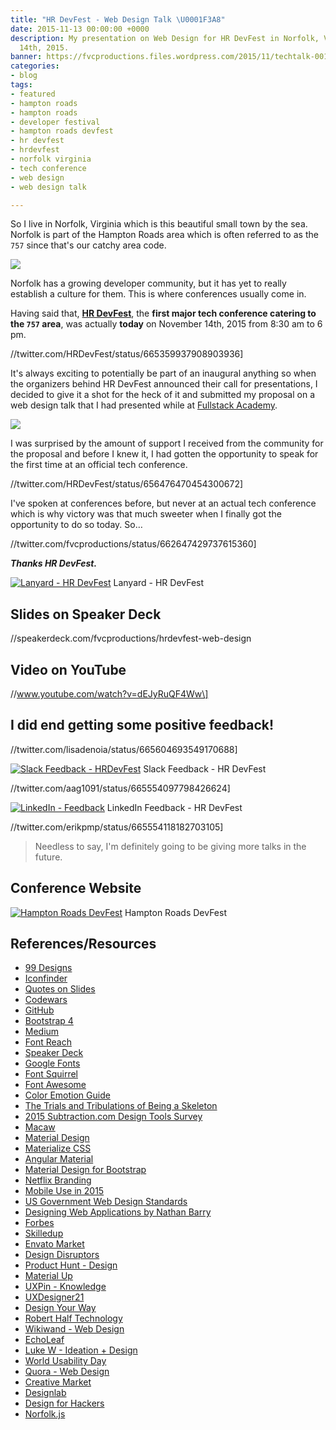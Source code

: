 ```yaml
---
title: "HR DevFest - Web Design Talk \U0001F3A8️"
date: 2015-11-13 00:00:00 +0000
description: My presentation on Web Design for HR DevFest in Norfolk, VA on November
  14th, 2015.
banner: https://fvcproductions.files.wordpress.com/2015/11/techtalk-001.jpeg?w=1024&h=435&crop=1
categories:
- blog
tags:
- featured
- hampton roads
- hampton roads
- developer festival
- hampton roads devfest
- hr devfest
- hrdevfest
- norfolk virginia
- tech conference
- web design
- web design talk

---
```

So I live in Norfolk, Virginia which is this beautiful small town by the sea. Norfolk is part of the Hampton Roads area which is often referred to as the `757` since that's our catchy area code.

![](//sci.odu.edu/bem/images/Photos/Downtown%20Norfolk%20Photo.jpg)

Norfolk has a growing developer community, but it has yet to really establish a culture for them. This is where conferences usually come in.

Having said that, **[HR DevFest](//hrdevfest.org "HRDevFest")**, the **first major tech conference catering to the `757` area**, was actually **today** on November 14th, 2015 from 8:30 am to 6 pm.

//twitter.com/HRDevFest/status/665359937908903936\]

It's always exciting to potentially be part of an inaugural anything so when the organizers behind HR DevFest announced their call for presentations, I decided to give it a shot for the heck of it and submitted my proposal on a web design talk that I had presented while at [Fullstack Academy](//fullstackacademy.com "Fullstack Academy").

![](//i.stack.imgur.com/7cBUc.jpg)

I was surprised by the amount of support I received from the community for the proposal and before I knew it, I had gotten the opportunity to speak for the first time at an official tech conference.

//twitter.com/HRDevFest/status/656476470454300672\]

I've spoken at conferences before, but never at an actual tech conference which is why victory was that much sweeter when I finally got the opportunity to do so today. So…

//twitter.com/fvcproductions/status/662647429737615360\]

**_Thanks HR DevFest._**

[![Lanyard - HR
DevFest](//fvcproductions.files.wordpress.com/2015/11/img_0100.jpg)](//fvcproductions.com/blog/2015/11/13/hrdevfest-talk/img_0100/) Lanyard - HR DevFest

## Slides on Speaker Deck

//speakerdeck.com/fvcproductions/hrdevfest-web-design

## Video on YouTube

//www.youtube.com/watch?v=dEJyRuQF4Ww\]

## I did end getting some positive feedback!

//twitter.com/lisadenoia/status/665604693549170688\]

[![Slack Feedback -
HRDevFest](//fvcproductions.files.wordpress.com/2015/11/screenshot-2015-11-14-20-14-11.png)](//fvcproductions.com/blog/2015/11/13/hrdevfest-talk/screenshot-2015-11-14-20-14-11/) Slack Feedback - HR DevFest

//twitter.com/aag1091/status/665554097798426624\]

[![LinkedIn -
Feedback](//fvcproductions.files.wordpress.com/2015/11/screenshot-2015-11-14-23-14-32.png)](//fvcproductions.com/blog/2015/11/13/hrdevfest-talk/screenshot-2015-11-14-23-14-32/) LinkedIn Feedback - HR DevFest

//twitter.com/erikpmp/status/665554118182703105\]

> Needless to say, I'm definitely going to be giving more talks in the future.

## Conference Website

[![Hampton Roads
DevFest](//fvcproductions.files.wordpress.com/2015/11/hampton-roads-devfest.jpg)](//hrdevfest.org/) Hampton Roads DevFest

## References/Resources

* [99 Designs](//99designs.com/)
* [Iconfinder](//www.iconfinder.com/iconsets/iconsimple-logotypes)
* [Quotes on Slides](//quotesonslides.ideationkings.com/)
* [Codewars](//codewars.com)
* [GitHub](//github.com)
* [Bootstrap 4](//v4-alpha.getbootstrap.com/)
* [Medium](//medium.com/tag/design)
* [Font Reach](//fontreach.com)
* [Speaker Deck](//speakerdeck.com/p/featured)
* [Google Fonts](//google.com/fonts)
* [Font Squirrel](//fontsquirrel.com/)
* [Font Awesome](//fontawesome.com/)
* [Color Emotion Guide](//visual.ly/color-emotion-guide)
* [The Trials and Tribulations of Being a Skeleton](//vimeo.com/108496060)
* [2015 Subtraction.com Design Tools Survey](//tools.subtraction.com/)
* [Macaw](//macaw.co)
* [Material Design](//www.google.com/design/spec/material-design/introduction.html)
* [Materialize CSS](//materializecss.com/)
* [Angular Material](//material.angularjs.org/latest/)
* [Material Design for Bootstrap](//fezvrasta.github.io/bootstrap-material-design/)
* [Netflix Branding](//gretelny.com/project/56/netflix-branding)
* [Mobile Use in 2015](//www.pewinternet.org/2015/04/01/us-smartphone-use-in-2015/)
* [US Government Web Design Standards](//playbook.cio.gov/designstandards/)
* [Designing Web Applications by Nathan Barry](//nathanbarry.com/webapps/)
* [Forbes](//www.forbes.com/sites/calebmelby/2012/10/05/the-top-5-ugliest-billionaire-websites/)
* [Skilledup](//www.skilledup.com/articles/christopher-nolan-movies-teach-winning-hackathons)
* [Envato Market](//themeforest.net/community/market)
* [Design Disruptors](//designdisruptors.com)
* [Product Hunt - Design](//www.producthunt.com/#!/s/posts/design)
* [Material Up](//www.materialup.com/)
* [UXPin - Knowledge](//www.uxpin.com/knowledge.html)
* [UXDesigner21](//uxdesigner21.com/)
* [Design Your Way](www.designyourway.net/blog/inspiration/the-case-against-using-bootstrap-to-design-websites/)
* [Robert Half Technology](www.roberthalf.com/technology/blog/6-reasons-why-coders-should-understand-design)
* [Wikiwand - Web Design](//www.wikiwand.com/en/Web_design)
* [EchoLeaf](//www.echoleaf.com/blog/why-website-design-so-important)
* [Luke W - Ideation + Design](//www.lukew.com/ff/entry.asp?1945)
* [World Usability Day](//worldusabilityday.org/)
* [Quora - Web Design](//www.quora.com/topic/Web-Design)
* [Creative Market](//creativemarket.com)
* [Designlab](//trydesignlab.com/)
* [Design for Hackers](//designforhackers.com)
* [Norfolk.js](//www.meetup.com/NorfolkJS/)

